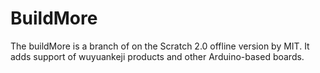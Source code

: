 # BuildMore
The buildMore is a branch of on the Scratch 2.0 offline version by MIT. It adds support of wuyuankeji products and other Arduino-based boards.

